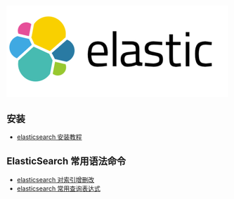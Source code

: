 ![](img/20220127134641.png)

## 安装
- [elasticsearch 安装教程](basics/install_elasticsearch.md)

## ElasticSearch 常用语法命令
- [elasticsearch 对索引增删改](basics/insert_update_delete.md)
- [elasticsearch 常用查询表达式](basics/query_dsl.md)